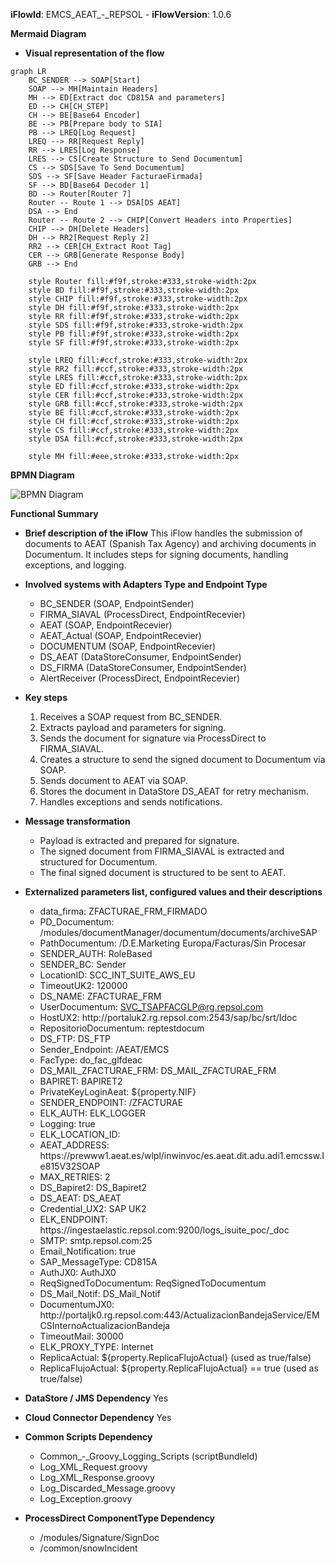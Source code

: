 **iFlowId**: EMCS_AEAT_-_REPSOL - **iFlowVersion**: 1.0.6

**Mermaid Diagram**
- **Visual representation of the flow**

```mermaid
graph LR
    BC_SENDER --> SOAP[Start]
    SOAP --> MH[Maintain Headers]
    MH --> ED[Extract doc CD815A and parameters]
    ED --> CH[CH_STEP]
    CH --> BE[Base64 Encoder]
    BE --> PB[Prepare body to SIA]
    PB --> LREQ[Log Request]
    LREQ --> RR[Request Reply]
    RR --> LRES[Log Response]
    LRES --> CS[Create Structure to Send Documentum]
    CS --> SDS[Save To Send Documentum]
    SDS --> SF[Save Header FacturaeFirmada]
    SF --> BD[Base64 Decoder 1]
    BD --> Router[Router 7]
    Router -- Route 1 --> DSA[DS AEAT]
    DSA --> End
    Router -- Route 2 --> CHIP[Convert Headers into Properties]
    CHIP --> DH[Delete Headers]
    DH --> RR2[Request Reply 2]
    RR2 --> CER[CH_Extract Root Tag]
    CER --> GRB[Generate Response Body]
    GRB --> End

    style Router fill:#f9f,stroke:#333,stroke-width:2px
    style BD fill:#f9f,stroke:#333,stroke-width:2px
    style CHIP fill:#f9f,stroke:#333,stroke-width:2px
    style DH fill:#f9f,stroke:#333,stroke-width:2px
    style RR fill:#f9f,stroke:#333,stroke-width:2px
    style SDS fill:#f9f,stroke:#333,stroke-width:2px
    style PB fill:#f9f,stroke:#333,stroke-width:2px
    style SF fill:#f9f,stroke:#333,stroke-width:2px

    style LREQ fill:#ccf,stroke:#333,stroke-width:2px
    style RR2 fill:#ccf,stroke:#333,stroke-width:2px
    style LRES fill:#ccf,stroke:#333,stroke-width:2px
    style ED fill:#ccf,stroke:#333,stroke-width:2px
    style CER fill:#ccf,stroke:#333,stroke-width:2px
    style GRB fill:#ccf,stroke:#333,stroke-width:2px
    style BE fill:#ccf,stroke:#333,stroke-width:2px
    style CH fill:#ccf,stroke:#333,stroke-width:2px
    style CS fill:#ccf,stroke:#333,stroke-width:2px
    style DSA fill:#ccf,stroke:#333,stroke-width:2px

    style MH fill:#eee,stroke:#333,stroke-width:2px
```
**BPMN Diagram**

![BPMN Diagram](./EMCS_AEAT_-_REPSOL-1.0.6.png "BPMN Diagram")

**Functional Summary**
- **Brief description of the iFlow**
This iFlow handles the submission of documents to AEAT (Spanish Tax Agency) and archiving documents in Documentum. It includes steps for signing documents, handling exceptions, and logging.

- **Involved systems with Adapters Type and Endpoint Type**
    - BC_SENDER (SOAP, EndpointSender)
    - FIRMA_SIAVAL (ProcessDirect, EndpointRecevier)
    - AEAT (SOAP, EndpointRecevier)
    - AEAT_Actual (SOAP, EndpointRecevier)
    - DOCUMENTUM (SOAP, EndpointRecevier)
    - DS_AEAT (DataStoreConsumer, EndpointSender)
    - DS_FIRMA (DataStoreConsumer, EndpointSender)
    - AlertReceiver (ProcessDirect, EndpointRecevier)

- **Key steps**
    1. Receives a SOAP request from BC_SENDER.
    2. Extracts payload and parameters for signing.
    3. Sends the document for signature via ProcessDirect to FIRMA_SIAVAL.
    4. Creates a structure to send the signed document to Documentum via SOAP.
    5. Sends document to AEAT via SOAP.
    6. Stores the document in DataStore DS_AEAT for retry mechanism.
    7. Handles exceptions and sends notifications.

- **Message transformation**
    - Payload is extracted and prepared for signature.
    - The signed document from FIRMA_SIAVAL is extracted and structured for Documentum.
    - The final signed document is structured to be sent to AEAT.

- **Externalized parameters list, configured values and their descriptions**
    - data_firma: ZFACTURAE_FRM_FIRMADO
    - PD_Documentum: /modules/documentManager/documentum/documents/archiveSAP
    - PathDocumentum: /D.E.Marketing Europa/Facturas/Sin Procesar
    - SENDER_AUTH: RoleBased
    - SENDER_BC: Sender
    - LocationID: SCC_INT_SUITE_AWS_EU
    - TimeoutUK2: 120000
    - DS_NAME: ZFACTURAE_FRM
    - UserDocumentum: SVC_TSAPFACGLP@rg.repsol.com
    - HostUX2: http\://portaluk2.rg.repsol.com\:2543/sap/bc/srt/Idoc
    - RepositorioDocumentum: reptestdocum
    - DS_FTP: DS_FTP
    - Sender_Endpoint: /AEAT/EMCS
    - FacType: do_fac_glfdeac
    - DS_MAIL_ZFACTURAE_FRM: DS_MAIL_ZFACTURAE_FRM
    - BAPIRET: BAPIRET2
    - PrivateKeyLoginAeat: ${property.NIF}
    - SENDER_ENDPOINT: /ZFACTURAE
    - ELK_AUTH: ELK_LOGGER
    - Logging: true
    - ELK_LOCATION_ID:
    - AEAT_ADDRESS: https\://prewww1.aeat.es/wlpl/inwinvoc/es.aeat.dit.adu.adi1.emcssw.Ie815V32SOAP
    - MAX_RETRIES: 2
    - DS_Bapiret2: DS_Bapiret2
    - DS_AEAT: DS_AEAT
    - Credential_UX2: SAP UK2
    - ELK_ENDPOINT: https\://ingestaelastic.repsol.com\:9200/logs_isuite_poc/_doc
    - SMTP: smtp.repsol.com\:25
    - Email_Notification: true
    - SAP_MessageType: CD815A
    - AuthJX0: AuthJX0
    - ReqSignedToDocumentum: ReqSignedToDocumentum
    - DS_Mail_Notif: DS_Mail_Notif
    - DocumentumJX0: http\://portaljk0.rg.repsol.com\:443/ActualizacionBandejaService/EMCSInternoActualizacionBandeja
    - TimeoutMail: 30000
    - ELK_PROXY_TYPE: Internet
    - ReplicaActual: ${property.ReplicaFlujoActual} (used as true/false)
    - ReplicaFlujoActual: ${property.ReplicaFlujoActual} \=\= true (used as true/false)

- **DataStore / JMS Dependency**
Yes

- **Cloud Connector Dependency**
Yes

- **Common Scripts Dependency**
    - Common_-_Groovy_Logging_Scripts (scriptBundleId)
    - Log_XML_Request.groovy
    - Log_XML_Response.groovy
    - Log_Discarded_Message.groovy
    - Log_Exception.groovy

- **ProcessDirect ComponentType Dependency**
    - /modules/Signature/SignDoc
    - /common/snowIncident